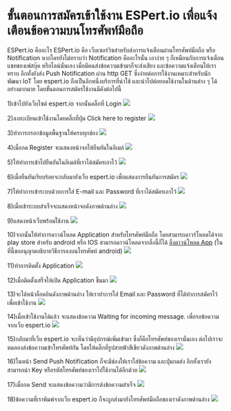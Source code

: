 # ขั้นตอนการสมัครเข้าใช้งาน ESPert.io เพื่อแจ้งเตือนข้อความบนโทรศัพท์มือถือ

ESPert.io คืออะไร
ESPert.io คือ เว็บเซอร์วิซสำหรับส่งการแจ้งเตือนผ่านโทรศัพท์มือถือ หรือ Notification หากใครยังไม่ทราบว่า Notification คืออะไรนั้น เอาง่าย ๆ ก็เหมือนกับการแจ้งเตือนแชทของเฟสบุ๊ค หรือไลน์นั่นเอง เมื่อมีคนส่งข้อความเข้ามาก็จะส่งเสียง และข้อความแจ้งเตือนให้เราทราบ อีกทั้งยังส่ง Push Notification ผ่าน http GET ซึ่งง่ายต่อการใช้งานเหมาะสำหรับนักพัฒนา IoT โดย espert.io ถือเป็นอีกหนึ่งบริการที่น่าใช้ และนำไปต่อยอดใช้งานในด้านต่าง ๆ ได้อย่างมากมาย  โดยขั้นตอนการสมัครใช้งานมีดังต่อไปนี้

1)เข้าไปยังเว็บไซต์ espert.io จากนั้นคลิ๊กที่ Login
![](regisespert1.png)

2)ลงทะเบียนเข้าใช้งานโดยคลิ๊กที่ปุ่ม Click here to register
![](regisespert2.png)

3)ทำการกรอกข้อมูลพื้นฐานให้ครบทุกช่อง
![](regisespert3.png)

4)เมื่อกด Register จะแสดงหน้าจอให้ยืนยันในอีเมล์
![](regisespert4.png)

5)ให้ทำการเข้าไปยืนยันในอีเมล์ที่เราได้สมัครเอาไว้
![](regisespert5.png)

6)เมื่อยืนยันเรียบร้อยจะกลับมายังเว็บ espert.io เพื่อแสดงการยืนยันการสมัคร
![](regisespert6.png)

7)ให้ทำการเข้าระบบด้วยการใส่ E-mail และ Password ที่เราได้สมัครเอาไว้
![](regisespert7.png)

8)เมื่อเข้าระบบสำเร็จจะแสดงหน้าจอดังภาพด้านล่าง
![](regisespert8.png)

9)แสดงหน้าเว็บพร้อมใช้งาน
![](regisespert9.png)

10)จากนั้นให้ทำการดาวน์โหลด Application สำหรับโทรศัพท์มือถือ โดยสามารถดาวร์โหลดได้จาก play store สำหรับ android หรือ IOS สามารถดาวน์โหลดจากลิ้งนี้ก็ได้ [ลิ้งดาวน์โหลด App](http://www.thaigw.com/apps/espert/) (ในที่นี้ขออนุญาตอธิบายวิธีการลงบนโทรศัพท์ android)
![](regisespert10.jpg)

11)ทำการติดตั้ง Application
![](regisespert11.jpg)

12)เมื่อติดตั้งเสร็จให้เปิด Application ขึ้นมา
![](regisespert12.jpg)

13)จะได้หน้าล็อคอินดังภาพด้านล่าง ให้เราทำการใส่ Email และ Password ที่ได้ทำการสมัครไว้เพื่อเข้าใช้งาน
![](regisespert13.jpg)

14)เมื่อเข้าใช้งานได้แล้ว จะแสดงข้อความ Waiting for incoming message. เพื่อรอข้อความจากเว็บ espert.io
![](regisespert14.jpg)

15)กลับมาที่เว็บ espert.io จะเห็นว่ามีอุปกรณ์เพิ่มเข้ามา ซึ่งก็คือโทรศัพท์ของเรานั่นเอง ต่อไปเราจะทดลองส่งข้อความเข้าโทรศัพท์กัน โดยให้คลิ๊กที่รูปสายฟ้าสีเขียวดังภาพด้านล่าง
![](regisespert15.png)

16)ในหน้า Send Push Notification ก็จะมีช่องให้เราใส่ข้อความ และปุ่มกดส่ง อีกทั้งเรายังสามารถนำ Key หรือรหัสโทรศัพท์ของเราไปใช้งานได้อีกด้วย
![](regisespert16.png)

17)เมื่อกด Send จะแสดงข้อความว่ามีการส่งข้อความสำเร็จ
![](regisespert17.png)

18)ข้อความที่เราพิมพ์จากเว็บ espert.io ก็จะถูกส่งมายังโทรศัพท์มือถือของเราดังภาพด้านล่าง
![](regisespert18.jpg)